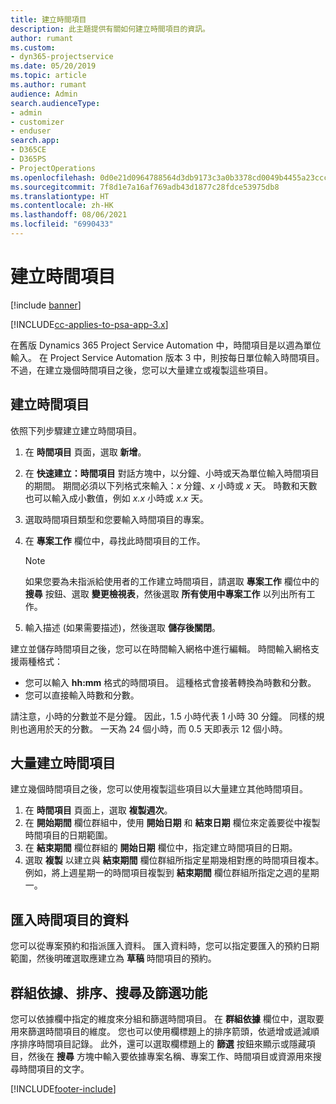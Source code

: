 ```yaml
---
title: 建立時間項目
description: 此主題提供有關如何建立時間項目的資訊。
author: rumant
ms.custom:
- dyn365-projectservice
ms.date: 05/20/2019
ms.topic: article
ms.author: rumant
audience: Admin
search.audienceType:
- admin
- customizer
- enduser
search.app:
- D365CE
- D365PS
- ProjectOperations
ms.openlocfilehash: 0d0e21d0964788564d3db9173c3a0b3378cd0049b4455a23ccc1bccd1c21d9e7
ms.sourcegitcommit: 7f8d1e7a16af769adb43d1877c28fdce53975db8
ms.translationtype: HT
ms.contentlocale: zh-HK
ms.lasthandoff: 08/06/2021
ms.locfileid: "6990433"
---
```

# <a name="create-time-entries"></a>建立時間項目

[!include [banner](../includes/psa-now-project-operations.md)]

[!INCLUDE[cc-applies-to-psa-app-3.x](../includes/cc-applies-to-psa-app-3x.md)]

在舊版 Dynamics 365 Project Service Automation 中，時間項目是以週為單位輸入。 在 Project Service Automation 版本 3 中，則按每日單位輸入時間項目。 不過，在建立幾個時間項目之後，您可以大量建立或複製這些項目。

## <a name="create-a-time-entry"></a>建立時間項目

依照下列步驟建立建立時間項目。

1. 在 **時間項目** 頁面，選取 **新增**。
2. 在 **快速建立：時間項目** 對話方塊中，以分鐘、小時或天為單位輸入時間項目的期間。 期間必須以下列格式來輸入：*x* 分鐘、*x* 小時或 *x* 天。 時數和天數也可以輸入成小數值，例如 *x.x* 小時或 *x.x* 天。
3. 選取時間項目類型和您要輸入時間項目的專案。
4. 在 **專案工作** 欄位中，尋找此時間項目的工作。

    > [!NOTE]
    > 如果您要為未指派給使用者的工作建立時間項目，請選取 **專案工作** 欄位中的 **搜尋** 按鈕、選取 **變更檢視表**，然後選取 **所有使用中專案工作** 以列出所有工作。

5. 輸入描述 (如果需要描述)，然後選取 **儲存後關閉**。

建立並儲存時間項目之後，您可以在時間輸入網格中進行編輯。 時間輸入網格支援兩種格式：

- 您可以輸入 **hh:mm** 格式的時間項目。 這種格式會接著轉換為時數和分數。
- 您可以直接輸入時數和分數。

請注意，小時的分數並不是分鐘。 因此，1.5 小時代表 1 小時 30 分鐘。 同樣的規則也適用於天的分數。 一天為 24 個小時，而 0.5 天即表示 12 個小時。

## <a name="bulk-create-time-entries"></a>大量建立時間項目

建立幾個時間項目之後，您可以使用複製這些項目以大量建立其他時間項目。

1. 在 **時間項目** 頁面上，選取 **複製週次**。
2. 在 **開始期間** 欄位群組中，使用 **開始日期** 和 **結束日期** 欄位來定義要從中複製時間項目的日期範圍。
3. 在 **結束期間** 欄位群組的 **開始日期** 欄位中，指定建立時間項目的日期。
4. 選取 **複製** 以建立與 **結束期間** 欄位群組所指定星期幾相對應的時間項目複本。 例如，將上週星期一的時間項目複製到 **結束期間** 欄位群組所指定之週的星期一。

## <a name="import-data-for-time-entries"></a>匯入時間項目的資料

您可以從專案預約和指派匯入資料。 匯入資料時，您可以指定要匯入的預約日期範圍，然後明確選取應建立為 **草稿** 時間項目的預約。

## <a name="group-by-sort-search-and-filter-capabilities"></a>群組依據、排序、搜尋及篩選功能

您可以依據欄中指定的維度來分組和篩選時間項目。 在 **群組依據** 欄位中，選取要用來篩選時間項目的維度。 您也可以使用欄標題上的排序箭頭，依遞增或遞減順序排序時間項目記錄。 此外，還可以選取欄標題上的 **篩選** 按鈕來顯示或隱藏項目，然後在 **搜尋** 方塊中輸入要依據專案名稱、專案工作、時間項目或資源用來搜尋時間項目的文字。


[!INCLUDE[footer-include](../includes/footer-banner.md)]